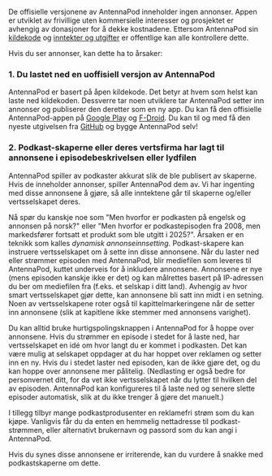 De offisielle versjonene av AntennaPod inneholder ingen annonser. Appen er utviklet av frivillige uten kommersielle interesser og prosjektet er avhengig av donasjoner for å dekke kostnadene. Ettersom AntennaPod sin [kildekode](https://github.com/AntennaPod/AntennaPod) og [inntekter og utgifter](https://opencollective.com/antennapod#category-BUDGET) er offentlige kan alle kontrollere dette.

Hvis du ser annonser, kan dette ha to årsaker:

### 1. Du lastet ned en uoffisiell versjon av AntennaPod

AntennaPod er basert på åpen kildekode. Det betyr at hvem som helst kan laste ned kildekoden. Dessverre tar noen utviklere tar AntennaPod setter inn annonser og publiserer den deretter som en ny app. Du kan få den offisielle AntennaPod-appen på [Google Play](https://play.google.com/store/apps/details?id=de.danoeh.antennapod) og [F-Droid](https://f-droid.org/packages/de.danoeh.antennapod/). Du kan til og med få den nyeste utgivelsen fra [GitHub](https://github.com/AntennaPod/AntennaPod/) og bygge AntennaPod selv!

### 2. Podkast-skaperne eller deres vertsfirma har lagt til annonsene i episodebeskrivelsen eller lydfilen

AntennaPod spiller av podkaster akkurat slik de ble publisert av skaperne. Hvis de inneholder annonser, spiller AntennaPod dem av. Vi har ingenting med disse annonsene å gjøre, så alle inntektene går til skaperne og/eller vertsselskapet deres.

Nå spør du kanskje noe som "Men hvorfor er podkasten på engelsk og annonsen på norsk?" eller "Men hvorfor er podkastepisoden fra 2008, men markedsfører fortsatt et produkt som ble utgitt i 2025?". Årsaken er en teknikk som kalles *dynamisk annonseinnsetting*. Podkast-skapere kan instruere vertsselskapet om å sette inn disse annonsene. Når du laster ned eller strømmer episoden med AntennaPod, blir mediefilen som leveres til AntennaPod, kuttet underveis for å inkludere annonsene. Annonsene er nye (mens episoden kanskje ikke er det) og kan målrettes basert på IP-adressen du ber om mediefilen fra (f.eks. et selskap i ditt land). Avhengig av hvor smart vertsselskapet gjør dette, kan annonsene bli satt inn midt i en setning. Noen av vertsselskapene roter også til kapittelmarkeringene når de setter inn annonsene (slik at kapitlene ikke stemmer med annonsens varighet).

Du kan alltid bruke hurtigspolingsknappen i AntennaPod for å hoppe over annonsene. Hvis du strømmer en episode i stedet for å laste ned, har vertsselskapet en idé om hvor langt du er kommet i podkasten. Det kan være mulig at selskapet oppdager at du har hoppet over reklamen og setter inn en ny. Hvis du i stedet laster ned episoden, kan de ikke gjøre det, og du kan hoppe over annonsene mer pålitelig. (Nedlasting er også bedre for personvernet ditt, for da vet ikke vertsselskapet når du lytter til hvilken del av episoden. AntennaPod kan konfigureres til å laste ned og senere slette episoder automatisk, slik at du ikke trenger å gjøre det manuelt.)

I tillegg tilbyr mange podkastprodusenter en reklamefri strøm som du kan kjøpe. Vanligvis får du da enten en hemmelig nettadresse til podkast-strømmen, eller alternativt brukernavn og passord som du kan angi i AntennaPod.

Hvis du synes disse annonsene er irriterende, kan du vurdere å snakke med podkastskaperne om dette.
